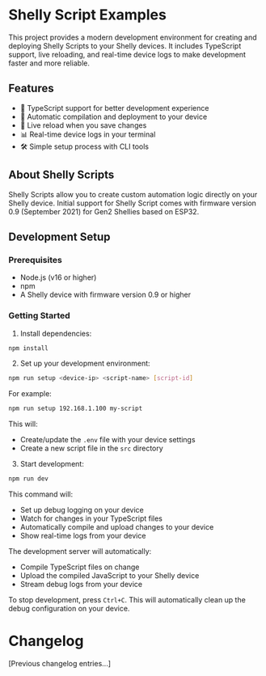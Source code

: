 # Shelly Script Examples

This project provides a modern development environment for creating and deploying Shelly Scripts to your Shelly devices. It includes TypeScript support, live reloading, and real-time device logs to make development faster and more reliable.

## Features

- 🚀 TypeScript support for better development experience
- 📝 Automatic compilation and deployment to your device
- 🔄 Live reload when you save changes
- 📊 Real-time device logs in your terminal
- 🛠️ Simple setup process with CLI tools

## About Shelly Scripts

Shelly Scripts allow you to create custom automation logic directly on your Shelly device. Initial support for Shelly Script comes with firmware version 0.9 (September 2021) for Gen2 Shellies based on ESP32.

## Development Setup

### Prerequisites

- Node.js (v16 or higher)
- npm
- A Shelly device with firmware version 0.9 or higher

### Getting Started

1. Install dependencies:

```bash
npm install
```

2. Set up your development environment:

```bash
npm run setup <device-ip> <script-name> [script-id]
```

For example:

```bash
npm run setup 192.168.1.100 my-script
```

This will:

- Create/update the `.env` file with your device settings
- Create a new script file in the `src` directory

3. Start development:

```bash
npm run dev
```

This command will:

- Set up debug logging on your device
- Watch for changes in your TypeScript files
- Automatically compile and upload changes to your device
- Show real-time logs from your device

The development server will automatically:

- Compile TypeScript files on change
- Upload the compiled JavaScript to your Shelly device
- Stream debug logs from your device

To stop development, press `Ctrl+C`. This will automatically clean up the debug configuration on your device.

# Changelog

[Previous changelog entries...]
